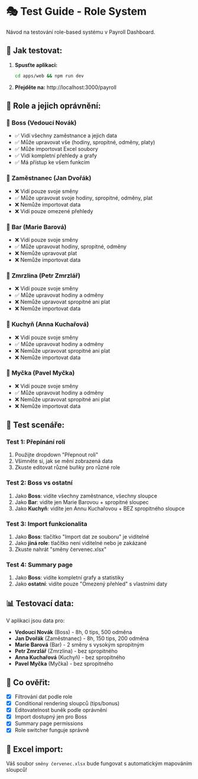 # 🎭 Test Guide - Role System

Návod na testování role-based systému v Payroll Dashboard.

## 🚀 Jak testovat:

1. **Spusťte aplikaci:**
   ```bash
   cd apps/web && npm run dev
   ```

2. **Přejděte na:** http://localhost:3000/payroll

## 🎯 Role a jejich oprávnění:

### 👑 **Boss** (Vedoucí Novák)
- ✅ Vidí všechny zaměstnance a jejich data
- ✅ Může upravovat vše (hodiny, spropitné, odměny, platy)
- ✅ Může importovat Excel soubory
- ✅ Vidí kompletní přehledy a grafy
- ✅ Má přístup ke všem funkcím

### 👤 **Zaměstnanec** (Jan Dvořák)  
- ❌ Vidí pouze svoje směny
- ✅ Může upravovat svoje hodiny, spropitné, odměny, plat
- ❌ Nemůže importovat data
- ❌ Vidí pouze omezené přehledy

### 🍺 **Bar** (Marie Barová)
- ❌ Vidí pouze svoje směny  
- ✅ Může upravovat hodiny, spropitné, odměny
- ❌ Nemůže upravovat plat
- ❌ Nemůže importovat data

### 🍦 **Zmrzlina** (Petr Zmrzlář)
- ❌ Vidí pouze svoje směny
- ✅ Může upravovat hodiny a odměny
- ❌ Nemůže upravovat spropitné ani plat
- ❌ Nemůže importovat data

### 🍳 **Kuchyň** (Anna Kuchařová)  
- ❌ Vidí pouze svoje směny
- ✅ Může upravovat hodiny a odměny
- ❌ Nemůže upravovat spropitné ani plat
- ❌ Nemůže importovat data

### 🧽 **Myčka** (Pavel Myčka)
- ❌ Vidí pouze svoje směny  
- ✅ Může upravovat hodiny a odměny
- ❌ Nemůže upravovat spropitné ani plat
- ❌ Nemůže importovat data

## 🔧 Test scenáře:

### **Test 1: Přepínání rolí**
1. Použijte dropdown "Přepnout roli" 
2. Všimněte si, jak se mění zobrazená data
3. Zkuste editovat různé buňky pro různé role

### **Test 2: Boss vs ostatní**
1. Jako **Boss**: vidíte všechny zaměstnance, všechny sloupce
2. Jako **Bar**: vidíte jen Marie Barovou + spropitné sloupec
3. Jako **Kuchyň**: vidíte jen Annu Kuchařovou + BEZ spropitného sloupce

### **Test 3: Import funkcionalita**  
1. Jako **Boss**: tlačítko "Import dat ze souboru" je viditelné
2. Jako **jiná role**: tlačítko není viditelné nebo je zakázané
3. Zkuste nahrát "směny červenec.xlsx"

### **Test 4: Summary page**
1. Jako **Boss**: vidíte kompletní grafy a statistiky
2. Jako **ostatní**: vidíte pouze "Omezený přehled" s vlastními daty

## 📊 Testovací data:

V aplikaci jsou data pro:
- **Vedoucí Novák** (Boss) - 8h, 0 tips, 500 odměna
- **Jan Dvořák** (Zaměstnanec) - 8h, 150 tips, 200 odměna  
- **Marie Barová** (Bar) - 2 směny s vysokým spropitným
- **Petr Zmrzlář** (Zmrzlina) - bez spropitného
- **Anna Kuchařová** (Kuchyň) - bez spropitného
- **Pavel Myčka** (Myčka) - bez spropitného

## 🎯 Co ověřit:

- [x] Filtrování dat podle role
- [x] Conditional rendering sloupců (tips/bonus)
- [x] Editovatelnost buněk podle oprávnění  
- [x] Import dostupný jen pro Boss
- [x] Summary page permissions
- [x] Role switcher funguje správně

## 🔄 Excel import:

Váš soubor `směny červenec.xlsx` bude fungovat s automatickým mapováním sloupců! 